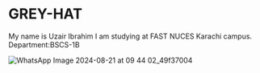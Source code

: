 # GREY-HAT
My name is Uzair Ibrahim
I am studying at FAST NUCES Karachi campus.
Department:BSCS-1B

![WhatsApp Image 2024-08-21 at 09 44 02_49f37004](https://github.com/user-attachments/assets/c1c80634-c216-4046-9166-d3804381b4d4)
